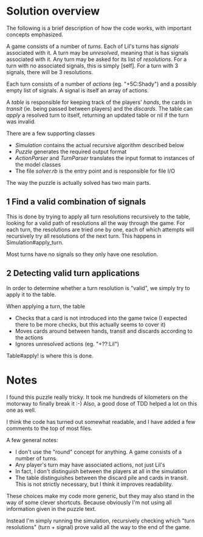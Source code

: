 Solution overview
=================
The following is a brief description of how the code works, with important concepts emphasized. 

A game consists of a number of *turns*. Each of Lil's turns has *signals* associated with it. A turn may be *unresolved*, meaning that is has signals associated with it. Any turn may be asked for its list of *resolutions*. For a turn with no associated signals, this is simply [self]. For a turn with 3 signals, there will be 3 resolutions. 

Each turn consists of a number of *actions* (eg. "+5C:Shady") and a possibly empty list of signals. A signal is itself an array of actions. 

A *table* is responsible for keeping track of the players' *hands*, the cards in *transit* (ie. being passed between players) and the *discards*. The table can *apply* a resolved turn to itself, returning an updated table or nil if the turn was invalid. 

There are a few supporting classes
- *Simulation* contains the actual recursive algorithm described below
- *Puzzle* generates the required output format
- *ActionParser* and *TurnParser* translates the input format to instances of the model classes
- The file *solver.rb* is the entry point and is responsible for file I/O

The way the puzzle is actually solved has two main parts. 

1 Find a valid combination of signals
-------------------------------------
This is done by trying to apply all turn resolutions recursively to the table, looking for a valid path of resolutions all the way through the game. For each turn, the resolutions are tried one by one, each of which attempts will recursively try all resolutions of the next turn. This happens in Simulation#apply_turn. 

Most turns have no signals so they only have one resolution. 

2 Detecting valid turn applications
-----------------------------------
In order to determine whether a turn resolution is "valid", we simply try to apply it to the table. 

When applying a turn, the table
- Checks that a card is not introduced into the game twice (I expected there to be more checks, but this actually seems to cover it)
- Moves cards around between hands, transit and discards according to the actions
- Ignores unresolved actions (eg. "+??:Lil")

Table#apply! is where this is done. 

Notes
=====
I found this puzzle really tricky. It took me hundreds of kilometers on the motorway to finally break it :-)
Also, a good dose of TDD helped a lot on this one as well. 

I think the code has turned out somewhat readable, and I have added a few comments to the top of most files. 

A few general notes: 
- I don't use the "round" concept for anything. A game consists of a number of turns. 
- Any player's turn may have associated actions, not just Lil's
- In fact, I don't distinguish between the players at all in the simulation
- The table distinguishes between the discard pile and cards in transit. This is not strictly necessary, but I think it improves readability. 

These choices make my code more generic, but they may also stand in
the way of some clever shortcuts. Because obviously I'm not using all
information given in the puzzle text.

Instead I'm simply running the simulation, recursively checking which
"turn resolutions" (turn + signal) prove valid all the way to the end
of the game.

